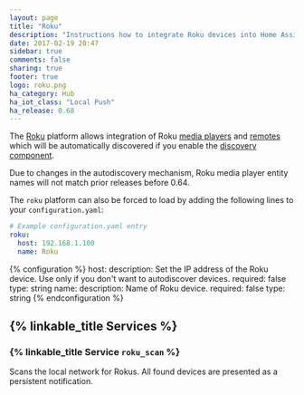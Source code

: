 ```yaml
---
layout: page
title: "Roku"
description: "Instructions how to integrate Roku devices into Home Assistant."
date: 2017-02-19 20:47
sidebar: true
comments: false
sharing: true
footer: true
logo: roku.png
ha_category: Hub
ha_iot_class: "Local Push"
ha_release: 0.68
---
```


The [Roku](http://www.roku.com/) platform allows integration of Roku [media players](/components/media_player.roku) and [remotes](/components/remote.roku/) which will be automatically discovered if you enable the [discovery component](/components/discovery/).

<p class='note'>
Due to changes in the autodiscovery mechanism, Roku media player entity names will not match prior releases before 0.64. 
</p>

The `roku` platform can also be forced to load by adding the following lines to your `configuration.yaml`:

```yaml
# Example configuration.yaml entry
roku:
  host: 192.168.1.100
  name: Roku
```

{% configuration %}
host:
  description: Set the IP address of the Roku device.  Use only if you don't want to autodiscover devices.
  required: false
  type: string
name:
  description: Name of Roku device. 
  required: false
  type: string
{% endconfiguration %} 

## {% linkable_title Services %}

### {% linkable_title Service `roku_scan` %}

Scans the local network for Rokus. All found devices are presented as a persistent notification.
